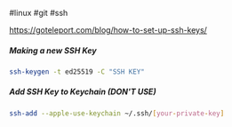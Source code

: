 #linux #git #ssh

https://goteleport.com/blog/how-to-set-up-ssh-keys/

##### Making a new SSH Key
``` bash
ssh-keygen -t ed25519 -C "SSH KEY"
```


##### Add SSH Key to Keychain (DON'T USE)
```bash
ssh-add --apple-use-keychain ~/.ssh/[your-private-key]
```
